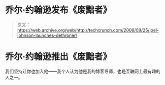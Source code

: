 # 乔尔·约翰逊发布《废黜者》

> 原文：<https://web.archive.org/web/http://techcrunch.com/2006/09/25/joel-johnson-launches-dethroner/>

# 乔尔·约翰逊推出《废黜者》

我们坚持让你也加入他——我个人认为他是我的博客导师，也是互联网上最有趣的人之一。